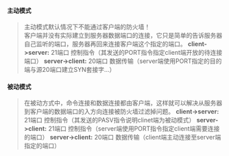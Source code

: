 #### 主动模式
> 主动模式默认情况下不能通过客户端的防火墙！  
> 客户端并没有实际建立到服务器数据端口的连接，它只是简单的告诉服务器自己监听的端口，服务器再回来连接客户端这个指定的端口。
**client->server:** 21端口 控制指令（其发送的PORT指令指定client端开放的待连接端口）
**server->client:** 20端口 数据传输（server端使用PORT指定的目的端与源20端口建立SYN套接字...）


#### 被动模式
> 在被动方式中，命令连接和数据连接都由客户端，这样就可以解决从服务器到客户端的数据端口的入方向连接被防火墙过滤掉问题。
**client->server:** 21端口 控制指令（其发送的PASV指令说明clinet端为被动模式）
**server->client:** 21端口 控制指令（server端使用PORT指令指定client端需要连接的端口）
**server->client:** 20端口 数据传输（client端主动连接至server端指定的端口）

